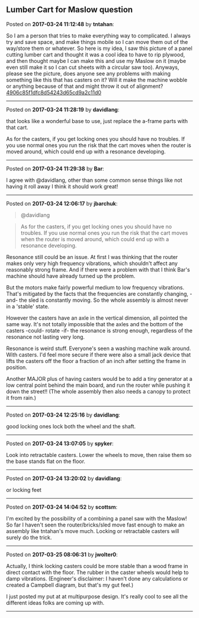 ## Lumber Cart for Maslow question
Posted on **2017-03-24 11:12:48** by **tntahan**:

So I am a person that tries to make everything way to complicated. I always try and save space, and make things mobile so I can move them out of the way/store them or whatever. So here is my idea, I saw this picture of a panel cutting lumber cart and thought it was a cool idea to have to rip plywood, and then thought maybe I can make this and use my Maslow on it (maybe even still make it so I can cut sheets with a circular saw too). Anyways, please see the picture, does anyone see any problems with making something like this that has casters on it? Will it make the machine wobble or anything because of that and might throw it out of alignment?  [4906c85f1dfc8d54243d65cd9a2c11d0](/images/6p/6pxh_4906c85f1dfc8d54243d65cd9a2c11d0.jpg.jpg)

---

Posted on **2017-03-24 11:28:19** by **davidlang**:

that looks like a wonderful base to use, just replace the a-frame parts with that cart.



As for the casters, if you get locking ones you should have no troubles. If you use normal ones you run the risk that the cart moves when the router is moved around, which could end up with a resonance developing.

---

Posted on **2017-03-24 11:29:38** by **Bar**:

I agree with @davidlang, other than some common sense things like not having it roll away I think it should work great!

---

Posted on **2017-03-24 12:06:17** by **jbarchuk**:

> @davidlang

> As for the casters, if you get locking ones you should have no troubles. If you use normal ones you run the risk that the cart moves when the router is moved around, which could end up with a resonance developing.

Resonance still could be an issue. At first I was thinking that the router makes only very high frequency vibrations, which shouldn't affect any reasonably strong frame. And if there were a problem with that I think Bar's machine should have already turned up the problem.

But the motors make fairly powerful medium to low frequency vibrations. That's mitigated by the facts that the frequencies are constantly changing, -and- the sled is constantly moving. So the whole assembly is almost never in a 'stable' state.

However the casters have an axle in the vertical dimension, all pointed the same way. It's not totally impossible that the axles and the bottom of the casters -could- rotate -if- the resonance is strong enough, regardless of the resonance not lasting very long. 

Resonance is weird stuff. Everyone's seen a washing machine walk around. With  casters. I'd feel more secure if there were also a small jack device that lifts the casters off the floor a fraction of an inch after setting the frame in position.

Another MAJOR plus of having casters would be to add a tiny generator at a low central point behind the main board, and run the router while pushing it down the street!! (The whole assembly then also needs a canopy to protect it from rain.)

---

Posted on **2017-03-24 12:25:16** by **davidlang**:

good locking ones lock both the wheel and the shaft.

---

Posted on **2017-03-24 13:07:05** by **spyker**:

Look into retractable casters. Lower the wheels to move, then raise them so the base stands flat on the floor.

---

Posted on **2017-03-24 13:20:02** by **davidlang**:

or locking feet

---

Posted on **2017-03-24 14:04:52** by **scottsm**:

I'm excited by the possibility of a combining a panel saw with the Maslow! So far I haven't seen the router/bricks/sled move fast enough to make an assembly like tntahan's move much. Locking or retractable  casters will surely do the trick.

---

Posted on **2017-03-25 08:06:31** by **jwolter0**:

Actually, I think locking casters could be more stable than a wood frame in direct contact with the floor.  The rubber in the caster wheels would help to damp vibrations.  (Engineer's disclaimer: I haven't done any calculations or created a Campbell diagram, but that's my gut feel.)



I just posted my put at at multipurpose design.  It's really cool to see all the different ideas folks are coming up with.

---

